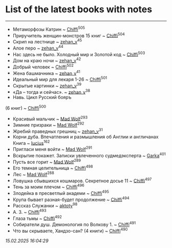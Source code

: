 # List of the latest books with notes
---

* Метаморфозы Катрин ~ [Chiffi](users/105/105831994080785626680-google)<sup>505</sup>
* Приручитель женщин-монстров 15 книг ~ [Chiffi](users/105/105831994080785626680-google)<sup>504</sup>
* Скрип на лестнице ~ [zehan_v](users/174/174598622-vkontakte)<sup>45</sup>
* Алое перо ~ [zehan_v](users/174/174598622-vkontakte)<sup>44</sup>
* Нас здесь не было. Холодный мир и Золотой код ~ [Chiffi](users/105/105831994080785626680-google)<sup>503</sup>
* Дом на краю ночи ~ [zehan_v](users/174/174598622-vkontakte)<sup>42</sup>
* Добрый человек ~ [Chiffi](users/105/105831994080785626680-google)<sup>502</sup>
* Жена башмачника ~ [zehan_v](users/174/174598622-vkontakte)<sup>41</sup>
* Идеальный мир для лекаря 1-26 ~ [Chiffi](users/105/105831994080785626680-google)<sup>501</sup>
* Скрытые картинки ~ [zehan_v](users/174/174598622-vkontakte)<sup>39</sup>
* «Да – тогда и сейчас». ~ [zehan_v](users/174/174598622-vkontakte)<sup>38</sup>
* Навь. Цикл Русский бояръ

 (6 книг) ~ [Chiffi](users/105/105831994080785626680-google)<sup>500</sup>
* Красивый мальчик ~ [Mad Wolf](users/947/94738840-vkontakte)<sup>293</sup>
* Зимние призраки ~ [Mad Wolf](users/947/94738840-vkontakte)<sup>292</sup>
* Жребий праведных грешниц ~ [zehan_v](users/174/174598622-vkontakte)<sup>31</sup>
* Корни дуба. Впечатления и размышления об Англии и англичанах Книга ~ [lucius](users/113/113248293394986559131-google)<sup>162</sup>
* Пригласи меня войти ~ [Mad Wolf](users/947/94738840-vkontakte)<sup>291</sup>
* Вскрытие покажет. Записки увлеченного судмедэксперта ~ [Garka](users/115/115753719718250012620-google)<sup>401</sup>
* Пусть все горит ~ [Mad Wolf](users/947/94738840-vkontakte)<sup>289</sup>
* Его темная целительница ~ [Chiffi](users/105/105831994080785626680-google)<sup>498</sup>
* Лес ~ [Mad Wolf](users/947/94738840-vkontakte)<sup>288</sup>
* Ловушка сбывшихся кошмаров. Секретное досье 11 ~ [Chiffi](users/105/105831994080785626680-google)<sup>497</sup>
* Тень за моим плечом ~ [Chiffi](users/105/105831994080785626680-google)<sup>496</sup>
* Злодейка в пресветлый академи ~ [Chiffi](users/105/105831994080785626680-google)<sup>495</sup>
* Крупа бывает разная-будет продолжение ~ [Chiffi](users/105/105831994080785626680-google)<sup>494</sup>
* Рассказ Служанки ~ [aktoty](users/275/275766107-vkontakte)<sup>98</sup>
* А. З. ~ [Chiffi](users/105/105831994080785626680-google)<sup>493</sup>
* Глаза тьмы ~ [Chiffi](users/105/105831994080785626680-google)<sup>492</sup>
* Собиратели душ. Демонология по Волкову 1. ~ [Chiffi](users/105/105831994080785626680-google)<sup>491</sup>
* Что вы скрываете, Хандзо-сан? (4 книги) ~ [Chiffi](users/105/105831994080785626680-google)<sup>490</sup>


_15.02.2025 16:04:29_
